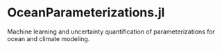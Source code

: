 # OceanParameterizations.jl

Machine learning and uncertainty quantification of parameterizations for ocean and climate modeling.

